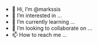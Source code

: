 - 👋 Hi, I’m @markssis
- 👀 I’m interested in ...
- 🌱 I’m currently learning ...
- 💞️ I’m looking to collaborate on ...
- 📫 How to reach me ...

<!---
markssis/markssis is a ✨ special ✨ repository because its `README.md` (this file) appears on your GitHub profile.
You can click the Preview link to take a look at your changes.
--->
